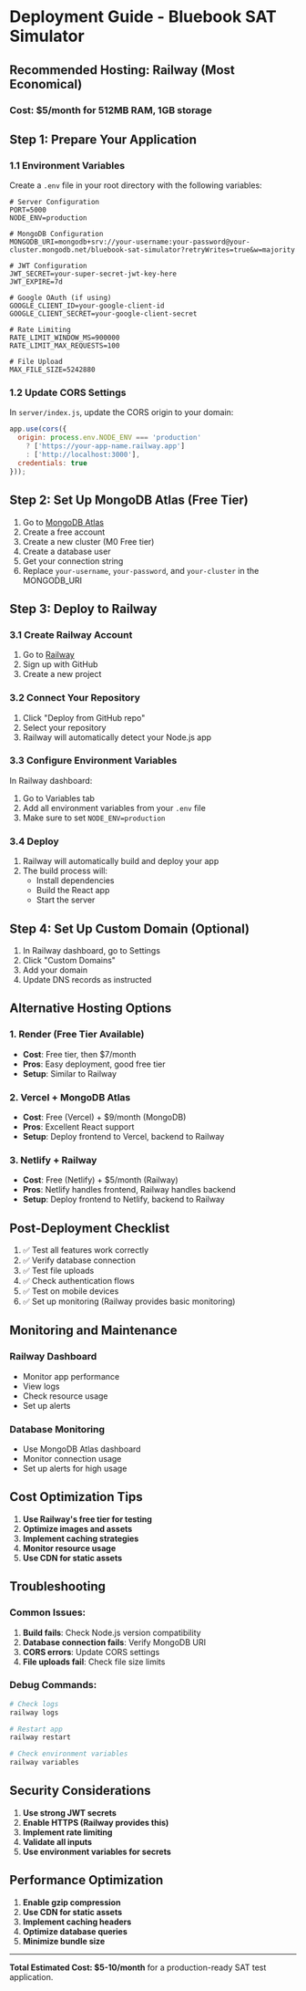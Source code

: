 # Deployment Guide - Bluebook SAT Simulator

## Recommended Hosting: Railway (Most Economical)

### Cost: $5/month for 512MB RAM, 1GB storage

## Step 1: Prepare Your Application

### 1.1 Environment Variables
Create a `.env` file in your root directory with the following variables:

```env
# Server Configuration
PORT=5000
NODE_ENV=production

# MongoDB Configuration
MONGODB_URI=mongodb+srv://your-username:your-password@your-cluster.mongodb.net/bluebook-sat-simulator?retryWrites=true&w=majority

# JWT Configuration
JWT_SECRET=your-super-secret-jwt-key-here
JWT_EXPIRE=7d

# Google OAuth (if using)
GOOGLE_CLIENT_ID=your-google-client-id
GOOGLE_CLIENT_SECRET=your-google-client-secret

# Rate Limiting
RATE_LIMIT_WINDOW_MS=900000
RATE_LIMIT_MAX_REQUESTS=100

# File Upload
MAX_FILE_SIZE=5242880
```

### 1.2 Update CORS Settings
In `server/index.js`, update the CORS origin to your domain:

```javascript
app.use(cors({
  origin: process.env.NODE_ENV === 'production' 
    ? ['https://your-app-name.railway.app'] 
    : ['http://localhost:3000'],
  credentials: true
}));
```

## Step 2: Set Up MongoDB Atlas (Free Tier)

1. Go to [MongoDB Atlas](https://www.mongodb.com/atlas)
2. Create a free account
3. Create a new cluster (M0 Free tier)
4. Create a database user
5. Get your connection string
6. Replace `your-username`, `your-password`, and `your-cluster` in the MONGODB_URI

## Step 3: Deploy to Railway

### 3.1 Create Railway Account
1. Go to [Railway](https://railway.app)
2. Sign up with GitHub
3. Create a new project

### 3.2 Connect Your Repository
1. Click "Deploy from GitHub repo"
2. Select your repository
3. Railway will automatically detect your Node.js app

### 3.3 Configure Environment Variables
In Railway dashboard:
1. Go to Variables tab
2. Add all environment variables from your `.env` file
3. Make sure to set `NODE_ENV=production`

### 3.4 Deploy
1. Railway will automatically build and deploy your app
2. The build process will:
   - Install dependencies
   - Build the React app
   - Start the server

## Step 4: Set Up Custom Domain (Optional)

1. In Railway dashboard, go to Settings
2. Click "Custom Domains"
3. Add your domain
4. Update DNS records as instructed

## Alternative Hosting Options

### 1. Render (Free Tier Available)
- **Cost**: Free tier, then $7/month
- **Pros**: Easy deployment, good free tier
- **Setup**: Similar to Railway

### 2. Vercel + MongoDB Atlas
- **Cost**: Free (Vercel) + $9/month (MongoDB)
- **Pros**: Excellent React support
- **Setup**: Deploy frontend to Vercel, backend to Railway

### 3. Netlify + Railway
- **Cost**: Free (Netlify) + $5/month (Railway)
- **Pros**: Netlify handles frontend, Railway handles backend
- **Setup**: Deploy frontend to Netlify, backend to Railway

## Post-Deployment Checklist

1. ✅ Test all features work correctly
2. ✅ Verify database connection
3. ✅ Test file uploads
4. ✅ Check authentication flows
5. ✅ Test on mobile devices
6. ✅ Set up monitoring (Railway provides basic monitoring)

## Monitoring and Maintenance

### Railway Dashboard
- Monitor app performance
- View logs
- Check resource usage
- Set up alerts

### Database Monitoring
- Use MongoDB Atlas dashboard
- Monitor connection usage
- Set up alerts for high usage

## Cost Optimization Tips

1. **Use Railway's free tier for testing**
2. **Optimize images and assets**
3. **Implement caching strategies**
4. **Monitor resource usage**
5. **Use CDN for static assets**

## Troubleshooting

### Common Issues:
1. **Build fails**: Check Node.js version compatibility
2. **Database connection fails**: Verify MongoDB URI
3. **CORS errors**: Update CORS settings
4. **File uploads fail**: Check file size limits

### Debug Commands:
```bash
# Check logs
railway logs

# Restart app
railway restart

# Check environment variables
railway variables
```

## Security Considerations

1. **Use strong JWT secrets**
2. **Enable HTTPS (Railway provides this)**
3. **Implement rate limiting**
4. **Validate all inputs**
5. **Use environment variables for secrets**

## Performance Optimization

1. **Enable gzip compression**
2. **Use CDN for static assets**
3. **Implement caching headers**
4. **Optimize database queries**
5. **Minimize bundle size**

---

**Total Estimated Cost: $5-10/month** for a production-ready SAT test application.
